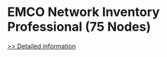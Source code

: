 # EMCO Network Inventory Professional (75 Nodes)
[>> Detailed information](https://secure.shareit.com/shareit/product.html?productid=300247724&affiliateid=200057808)